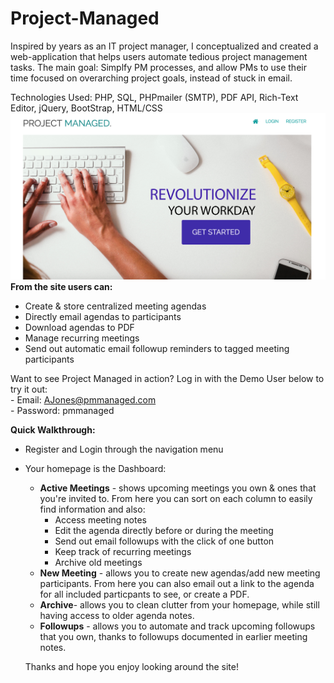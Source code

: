 # Project-Managed

Inspired by years as an IT project manager, I conceptualized and created a web-application that helps users automate tedious project management tasks.
The main goal: Simplfy PM processes, and allow PMs to use their time focused on overarching project goals, instead of stuck in email.

Technologies Used: PHP, SQL, PHPmailer (SMTP), PDF API, Rich-Text Editor, jQuery, BootStrap, HTML/CSS
<img src="/assets/images/PMManaged.png" alt="PMManaged.png"><br>
<b>From the site users can:</b>
<ul>
  <li>Create & store centralized meeting agendas</li>
  <li>Directly email agendas to participants</li>
  <li>Download agendas to PDF</li>
  <li>Manage recurring meetings</li>
  <li>Send out automatic email followup reminders to tagged meeting participants</li>
</ul>

Want to see Project Managed in action? Log in with the Demo User below to try it out:<br>
    - Email: AJones@pmmanaged.com<br>
    - Password: pmmanaged<br>

<b>Quick Walkthrough:</b>
- Register and Login through the navigation menu
- Your homepage is the Dashboard:
  <ul>
    <li> <b>Active Meetings</b> - shows upcoming meetings you own & ones that you're invited to. From here you can sort on each column to easily find information and also:
      <ul>
        <li>Access meeting notes</li>
        <li>Edit the agenda directly before or during the meeting</li>
        <li>Send out email followups with the click of one button</li>
        <li>Keep track of recurring meetings</li>
        <li>Archive old meetings</li>
      </ul>
    <li> <b>New Meeting</b> - allows you to create new agendas/add new meeting participants. From here you can also email out a link to the agenda for all included particpants to see, or create a PDF.</li>
    <li> <b>Archive</b>- allows you to clean clutter from your homepage, while still having access to older agenda notes.</li>
    <li> <b>Followups</b> - allows you to automate and track upcoming followups that you own, thanks to followups documented in earlier meeting notes.</li>
  </ul>

  Thanks and hope you enjoy looking around the site!
